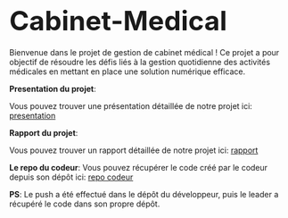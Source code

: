 # <span style="font-size: xxx-large;">**Cabinet-Medical**</span>

Bienvenue dans le projet de gestion de cabinet médical ! Ce projet a pour objectif de résoudre les défis liés à la gestion quotidienne des activités médicales en mettant en place une solution numérique efficace.

**Presentation du projet**:

Vous pouvez trouver une présentation détaillée de notre projet ici: [presentation](https://prezi.com/view/GxQhuDAGrATPG9UtBJA7/)

**Rapport du projet**:

Vous pouvez trouver un rapport détaillée de notre projet ici: [rapport](https://docs.google.com/document/d/13ypBi9obiJVGKjC5utCy5b7WqdWiJZcH/edit?usp=drive_link&ouid=108036969993817625850&rtpof=true&sd=true)

**Le repo du codeur**: Vous pouvez récupérer le code créé par le codeur depuis son dépôt ici: [repo codeur](https://github.com/linaIguer/Gestion_Cabinet_Medical/tree/main)

**PS**: Le push a été effectué dans le dépôt du développeur, puis le leader a récupéré le code dans son propre dépôt.
